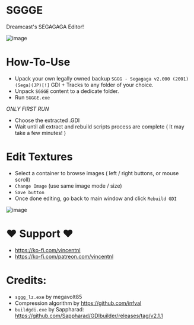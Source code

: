 # SGGGE
Dreamcast's SEGAGAGA Editor!

![image](https://github.com/user-attachments/assets/e13ccdce-80f5-415e-a3cc-4c7180fc8fcd)


# How-To-Use
- Upack your own legally owned backup `SGGG - Segagaga v2.000 (2001)(Sega)(JP)[!]` GDI + Tracks to any folder of your choice.
- Unpack `SGGGE` content to a dedicate folder.
- Run `SGGGE.exe`

*ONLY FIRST RUN*
- Choose the extracted .GDI
- Wait until all extract and rebuild scripts process are complete ( It may take a few minutes! )

# Edit Textures
- Select a container to browse images ( left / right buttons, or mouse scroll)
- `Change Image` (use same image mode / size)
- `Save button`
- Once done editing, go back to main window and click `Rebuild GDI`
 
![image](https://github.com/user-attachments/assets/fe6cee4f-3ba6-41eb-a9db-ee2698421093)



# ♥ Support ♥
- https://ko-fi.com/vincentnl
- https://ko-fi.com/patreon.com/vincentnl

# Credits:
- `sggg_lz.exe` by megavolt85
- Compression algorithm by https://github.com/infval
- `buildgdi.exe` by Sappharad: https://github.com/Sappharad/GDIbuilder/releases/tag/v2.1.1
